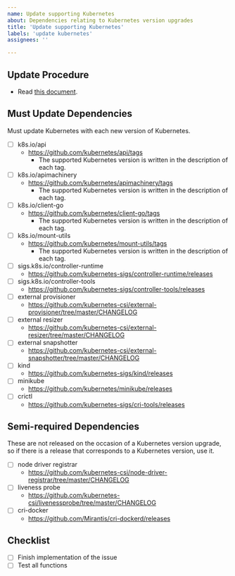 ```yaml
---
name: Update supporting Kubernetes
about: Dependencies relating to Kubernetes version upgrades
title: 'Update supporting Kubernetes'
labels: 'update kubernetes'
assignees: ''

---
```


## Update Procedure

- Read [this document](https://github.com/topolvm/topolvm/blob/main/docs/maintenance.md).

## Must Update Dependencies

Must update Kubernetes with each new version of Kubernetes.

- [ ] k8s.io/api
  - https://github.com/kubernetes/api/tags
    - The supported Kubernetes version is written in the description of each tag.
- [ ] k8s.io/apimachinery
  - https://github.com/kubernetes/apimachinery/tags
    - The supported Kubernetes version is written in the description of each tag.
- [ ] k8s.io/client-go
  - https://github.com/kubernetes/client-go/tags
    - The supported Kubernetes version is written in the description of each tag.
- [ ] k8s.io/mount-utils
  - https://github.com/kubernetes/mount-utils/tags
    - The supported Kubernetes version is written in the description of each tag.
- [ ] sigs.k8s.io/controller-runtime
  - https://github.com/kubernetes-sigs/controller-runtime/releases
- [ ] sigs.k8s.io/controller-tools
  - https://github.com/kubernetes-sigs/controller-tools/releases
- [ ] external provisioner
  - https://github.com/kubernetes-csi/external-provisioner/tree/master/CHANGELOG
- [ ] external resizer
  - https://github.com/kubernetes-csi/external-resizer/tree/master/CHANGELOG
- [ ] external snapshotter
  - https://github.com/kubernetes-csi/external-snapshotter/tree/master/CHANGELOG
- [ ] kind
  - https://github.com/kubernetes-sigs/kind/releases
- [ ] minikube
  - https://github.com/kubernetes/minikube/releases
- [ ] crictl
  - https://github.com/kubernetes-sigs/cri-tools/releases

## Semi-required Dependencies

These are not released on the occasion of a Kubernetes version upgrade, so if there is a release that corresponds to a Kubernetes version, use it.

- [ ] node driver registrar
  - https://github.com/kubernetes-csi/node-driver-registrar/tree/master/CHANGELOG
- [ ] liveness probe
  - https://github.com/kubernetes-csi/livenessprobe/tree/master/CHANGELOG
- [ ] cri-docker
  - https://github.com/Mirantis/cri-dockerd/releases

## Checklist

- [ ] Finish implementation of the issue
- [ ] Test all functions
